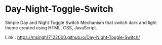 # Day-Night-Toggle-Switch
Simple Day and Night Toggle Switch Mechanism that switch dark and light theme created using HTML, CSS, JavaScript.

Link : https://msingh17122000.github.io/Day-Night-Toggle-Switch/ 
